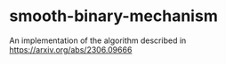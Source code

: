 # smooth-binary-mechanism
An implementation of the algorithm described in https://arxiv.org/abs/2306.09666
